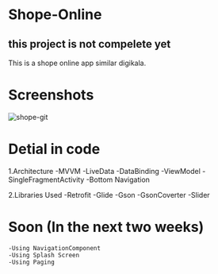 # Shope-Online
## this project is not compelete yet
This is a shope online app similar digikala.
 
# Screenshots
![shope-git](https://user-images.githubusercontent.com/68108673/99881197-90d59900-2c2d-11eb-8afe-7631aa7d3186.jpg)

# Detial in code

1.Architecture
  -MVVM
  -LiveData
  -DataBinding
  -ViewModel
  -SingleFragmentActivity
  -Bottom Navigation
  
2.Libraries Used
  -Retrofit
  -Glide
  -Gson
  -GsonCoverter
  -Slider
  
  
  # Soon (In the next two weeks)
    -Using NavigationComponent 
    -Using Splash Screen
    -Using Paging
  
